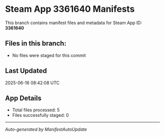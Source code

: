 # Steam App 3361640 Manifests

This branch contains manifest files and metadata for Steam App ID: **3361640**

## Files in this branch:
- No files were staged for this commit

## Last Updated
2025-06-16 08:42:08 UTC

## App Details
- Total files processed: 5
- Files successfully staged: 0

---
*Auto-generated by ManifestAutoUpdate*

